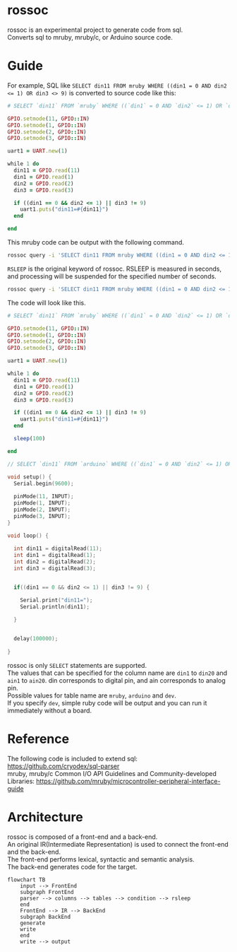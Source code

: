 

# rossoc
rossoc is an experimental project to generate code from sql.  
Converts sql to mruby, mruby/c, or Arduino source code.

# Guide
For example, SQL like `SELECT din11 FROM mruby WHERE ((din1 = 0 AND din2 <= 1) OR din3 <> 9)` is converted to source code like this:

```ruby
# SELECT `din11` FROM `mruby` WHERE ((`din1` = 0 AND `din2` <= 1) OR `din3` <> 9)

GPIO.setmode(11, GPIO::IN)
GPIO.setmode(1, GPIO::IN)
GPIO.setmode(2, GPIO::IN)
GPIO.setmode(3, GPIO::IN)

uart1 = UART.new(1)

while 1 do
  din11 = GPIO.read(11)
  din1 = GPIO.read(1)
  din2 = GPIO.read(2)
  din3 = GPIO.read(3)

  if ((din1 == 0 && din2 <= 1) || din3 != 9)
    uart1.puts("din11=#{din11}")
  end

end
```

This mruby code can be output with the following command.

```bash
rossoc query -i 'SELECT din11 FROM mruby WHERE ((din1 = 0 AND din2 <= 1) OR din3 <> 9)' -o test.rb
```

`RSLEEP` is the original keyword of rossoc. 
RSLEEP is measured in seconds, and processing will be suspended for the specified number of seconds.

```bash
rossoc query -i 'SELECT din11 FROM mruby WHERE ((din1 = 0 AND din2 <= 1) OR din3 <> 9) RSLEEP 100' -o test.rb
```

The code will look like this.

```ruby
# SELECT `din11` FROM `mruby` WHERE ((`din1` = 0 AND `din2` <= 1) OR `din3` <> 9) RSLEEP 100

GPIO.setmode(11, GPIO::IN)
GPIO.setmode(1, GPIO::IN)
GPIO.setmode(2, GPIO::IN)
GPIO.setmode(3, GPIO::IN)

uart1 = UART.new(1)

while 1 do
  din11 = GPIO.read(11)
  din1 = GPIO.read(1)
  din2 = GPIO.read(2)
  din3 = GPIO.read(3)

  if ((din1 == 0 && din2 <= 1) || din3 != 9)
    uart1.puts("din11=#{din11}")
  end

  sleep(100)

end
```

```c
// SELECT `din11` FROM `arduino` WHERE ((`din1` = 0 AND `din2` <= 1) OR `din3` <> 9) RSLEEP 100

void setup() {
  Serial.begin(9600);
  
  pinMode(11, INPUT);
  pinMode(1, INPUT);
  pinMode(2, INPUT);
  pinMode(3, INPUT);
}

void loop() {
  
  int din11 = digitalRead(11);
  int din1 = digitalRead(1);
  int din2 = digitalRead(2);
  int din3 = digitalRead(3);


  if((din1 == 0 && din2 <= 1) || din3 != 9) {

    Serial.print("din11=");
    Serial.println(din11);

  }

  
  delay(100000);
  
}
```

rossoc is only `SELECT` statements are supported.  
The values ​​that can be specified for the column name are `din1` to `din20` and `ain1` to `ain20`. din corresponds to digital pin, and ain corresponds to analog pin.  
Possible values ​​for table name are `mruby`, `arduino` and `dev`.  
If you specify `dev`, simple ruby ​​code will be output and you can run it immediately without a board.

# Reference

The following code is included to extend sql: https://github.com/cryodex/sql-parser  
mruby, mruby/c Common I/O API Guidelines and Community-developed Libraries: https://github.com/mruby/microcontroller-peripheral-interface-guide

# Architecture
rossoc is composed of a front-end and a back-end.  
An original IR(Intermediate Representation) is used to connect the front-end and the back-end.  
The front-end performs lexical, syntactic and semantic analysis.  
The back-end generates code for the target.

```mermaid
flowchart TB
    input --> FrontEnd
    subgraph FrontEnd
    parser --> columns --> tables --> condition --> rsleep
    end
    FrontEnd --> IR --> BackEnd
    subgraph BackEnd
    generate
    write
    end
    write --> output
```